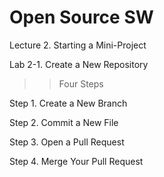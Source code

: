 # Open Source SW
Lecture 2. Starting a Mini-Project

Lab 2-1. Create a New Repository

>> Four Steps

Step 1. Create a New Branch

Step 2. Commit a New File

Step 3. Open a Pull Request

Step 4. Merge Your Pull Request
